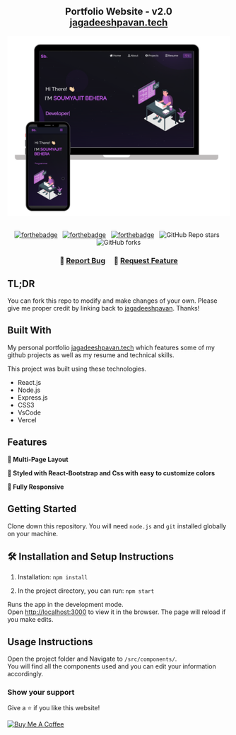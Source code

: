 <h2 align="center">
  Portfolio Website - v2.0<br/>
  <a href="https://jagadeeshpavan.vercel.app/" target="_blank">jagadeeshpavan.tech</a>
</h2>
<div align="center">
  <img alt="Demo" src="./Images/readme-img1.png" />
</div>

<br/>

<center>

[![forthebadge](https://forthebadge.com/images/badges/built-with-love.svg)](https://forthebadge.com) &nbsp;
[![forthebadge](https://forthebadge.com/images/badges/made-with-javascript.svg)](https://forthebadge.com) &nbsp;
[![forthebadge](https://forthebadge.com/images/badges/open-source.svg)](https://forthebadge.com) &nbsp;
![GitHub Repo stars](https://img.shields.io/github/stars/jagadeeshpavan/Portfolio?color=red&logo=github&style=for-the-badge) &nbsp;
![GitHub forks](https://img.shields.io/github/forks/jagadeeshpavan/Portfolio?color=red&logo=github&style=for-the-badge)

</center>

<h3 align="center">
    🔹
    <a href="https://github.com/jagadeeshpavan/Portfolio/issues">Report Bug</a> &nbsp; &nbsp;
    🔹
    <a href="https://github.com/jagadeeshpavan/Portfolio/issues">Request Feature</a>
</h3>

## TL;DR

You can fork this repo to modify and make changes of your own. Please give me proper credit by linking back to [jagadeeshpavan](https://github.com/jagadeeshpavan/Portfolio). Thanks!

## Built With

My personal portfolio <a href="https://jagadeeshpavan.vercel.app/" target="_blank">jagadeeshpavan.tech</a> which features some of my github projects as well as my resume and technical skills.<br/>

This project was built using these technologies.

- React.js
- Node.js
- Express.js
- CSS3
- VsCode
- Vercel

## Features

**📖 Multi-Page Layout**

**🎨 Styled with React-Bootstrap and Css with easy to customize colors**

**📱 Fully Responsive**

## Getting Started

Clone down this repository. You will need `node.js` and `git` installed globally on your machine.

## 🛠 Installation and Setup Instructions

1. Installation: `npm install`

2. In the project directory, you can run: `npm start`

Runs the app in the development mode.\
Open [http://localhost:3000](http://localhost:3000) to view it in the browser.
The page will reload if you make edits.

## Usage Instructions

Open the project folder and Navigate to `/src/components/`. <br/>
You will find all the components used and you can edit your information accordingly.

### Show your support

Give a ⭐ if you like this website!

<a href="https://www.buymeacoffee.com/jagadeeshpavan" target="_blank"><img src="https://cdn.buymeacoffee.com/buttons/v2/default-violet.png" alt="Buy Me A Coffee" height= "60px" width= "217px" ></a>
